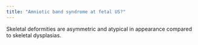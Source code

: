 ```yaml
---
title: "Amniotic band syndrome at fetal US?"
---
```

Skeletal deformities are asymmetric and atypical in appearance compared to skeletal dysplasias.

